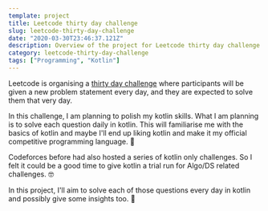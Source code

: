 ```yaml
---
template: project
title: Leetcode thirty day challenge
slug: leetcode-thirty-day-challenge
date: "2020-03-30T23:46:37.121Z"
description: Overview of the project for Leetcode thirty day challenge
category: leetcode-thirty-day-challenge
tags: ["Programming", "Kotlin"]
---
```


Leetcode is organising a [thirty day challenge](https://leetcode.com/explore/featured/card/30-day-leetcoding-challenge/) where
participants will be given a new problem statement every day, and they are expected to solve them that very day.

In this challenge, I am planning to polish my kotlin skills. What I am planning is to solve each question daily in kotlin.
This will familiarise me with the basics of kotlin and maybe I'll end up liking kotlin and make it my official 
competitive programming language. 🤔 

Codeforces before had also hosted a series of kotlin only challenges. So I felt it could be a good time to give 
kotlin a trial run for Algo/DS related challenges. 🤓

In this project, I'll aim to solve each of those questions every day in kotlin and possibly give some insights too. 🤞
